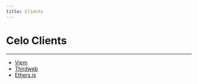 ```yaml
---
title: Clients
---
```


# Celo Clients

---

- [Viem](https://viem.sh)
- [Thirdweb](https://portal.thirdweb.com/)
- [Ethers.js](https://docs.ethers.org/v5/)
